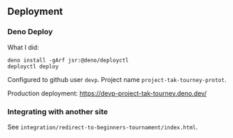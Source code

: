 ## Deployment

### Deno Deploy

What I did:

```
deno install -gArf jsr:@deno/deployctl
deployctl deploy
```

Configured to github user `devp`. Project name `project-tak-tourney-protot`.

Production deployment: https://devp-project-tak-tourney.deno.dev/

### Integrating with another site

See `integration/redirect-to-beginners-tournament/index.html`.
